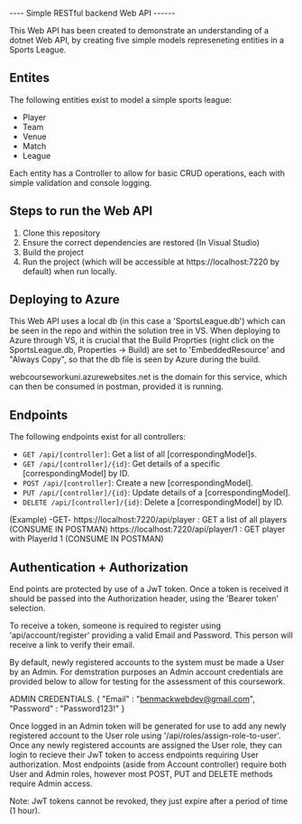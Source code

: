 ---- Simple RESTful backend Web API ------

This Web API has been created to demonstrate an understanding of a dotnet Web API, by creating five simple models represeneting entities in a Sports League.

Entites
--------
The following entities exist to model a simple sports league:

- Player
- Team
- Venue
- Match
- League

Each entity has a Controller to allow for basic CRUD operations, each with simple validation and console logging.

Steps to run the Web API
-------------------------
1. Clone this repository
2. Ensure the correct dependencies are restored (In Visual Studio)
3. Build the project
4. Run the project (which will be accessible at https://localhost:7220 by default) when run locally.

Deploying to Azure
-------------------
This Web API uses a local db (in this case a 'SportsLeague.db') which can be seen in the repo and within the solution tree in VS. When deploying to Azure through VS, it is crucial that the Build Proprties (right click on the SportsLeague.db, Properties -> Build) are set to 'EmbeddedResource' and "Always Copy", so that the db file is seen by Azure during the build.

webcourseworkuni.azurewebsites.net is the domain for this service, which can then be consumed in postman, provided it is running.

Endpoints
---------
The following endpoints exist for all controllers: 

- `GET /api/[controller]`: Get a list of all [correspondingModel]s.
- `GET /api/[controller]/{id}`: Get details of a specific [correspondingModel] by ID.
- `POST /api/[controller]`: Create a new [correspondingModel].
- `PUT /api/[controller]/{id}`: Update details of a [correspondingModel].
- `DELETE /api/[controller]/{id}`: Delete a [correspondingModel] by ID.

(Example)
-GET-
https://localhost:7220/api/player : GET a list of all players (CONSUME IN POSTMAN)
https://localhost:7220/api/player/1 : GET player with PlayerId 1 (CONSUME IN POSTMAN)

Authentication + Authorization
------------------------------

End points are protected by use of a JwT token. Once a token is received it should be passed into the Authorization header, using the 'Bearer token' selection.

To receive a token, someone is required to register using 'api/account/register' providing a valid Email and Password. This person will receive a link to verify their email.

By default, newly registered accounts to the system must be made a User by an Admin. For demstration purposes an Admin account credentials are provided below to allow for testing for the assessment of this coursework.

ADMIN CREDENTIALS.
{
    "Email" : "benmackwebdev@gmail.com",
    "Password" : "Password123!"
}

Once logged in an Admin token will be generated for use to add any newly registered account to the User role using '/api/roles/assign-role-to-user'.
Once any newly registered accounts are assigned the User role, they can login to recieve their JwT token to access endpoints requiring User authorization.
Most endpoints (aside from Account controller) require both User and Admin roles, however most POST, PUT and DELETE methods require Admin access.

Note: JwT tokens cannot be revoked, they just expire after a period of time (1 hour).

